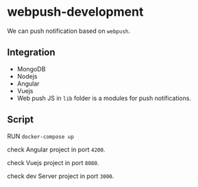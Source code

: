 # webpush-development
We can push notification based on `webpush`.

## Integration

- MongoDB
- Nodejs
- Angular
- Vuejs
- Web push JS in `lib` folder is a modules for push notifications.

## Script

RUN `docker-compose up`

check Angular project in port `4200`.

check Vuejs project in port `8080`.

check dev Server project in port `3000`.


